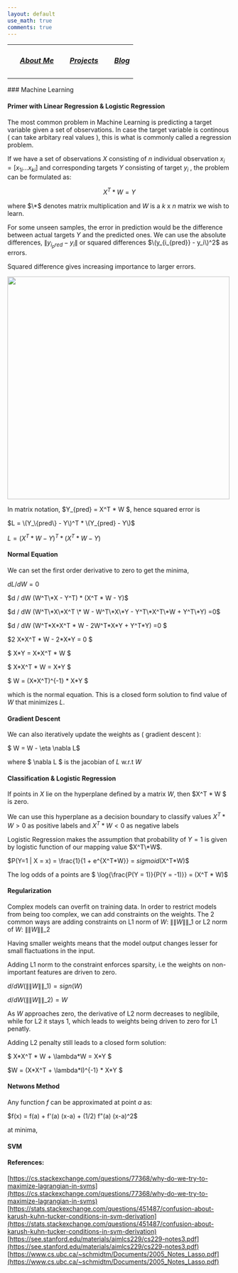 ```yaml
---
layout: default
use_math: true
comments: true
---
```

<div class="row">
  <table>
    <tr>
      <td> <h5 style="float: left; margin-left:20px"><a href='/'> About Me </a></h5></td> 
      <td> <h5 style="float: left; margin-left:20px"><a href='/projects'> Projects </a></h5></td> 
      <td> <h5 style="float: left; margin-left:20px"><a href='/blog'> Blog </a></h5></td> 
    </tr>
  </table>
</div>
### Machine Learning

#### Primer with Linear Regression & Logistic Regression

The most common problem in Machine Learning is predicting a target variable given a set of observations. In case the target variable is continous ( can take arbitary real values ), 
this is what is commonly called a regression problem.

If we have a set of observations $X$ consisting of $n$ individual observation $x_i=\lbrack x_{1i} ... x_{ki} \rbrack$ and corresponding targets $Y$ consisting of 
target $y_i$ , the problem can be formulated as:

$$X^T * W = Y$$

where $\*$ denotes matrix multiplication and $W$ is a $k$ x $n$ matrix we wish to learn.

For some unseen samples, the error in prediction would be the difference between actual targets $Y$ and the predicted ones. We can use the absolute differences,
$\| y_{i_pred} - y_i \|$ or squared differences $\(y_{i_{pred}} - y_i\)^2$ as errors.

Squared difference gives increasing importance to larger errors.

<img src="https://user-images.githubusercontent.com/4285091/194720700-05bc4dfe-9e44-458d-8e10-497805559d6d.png" width="500" />



In matrix notation, $Y_{pred} = X^T * W $, hence squared error is 

$L = \(Y_\{pred\} - Y\)^T * \(Y_{pred} - Y\)$

$L = (X^T * W - Y)^T * (X^T * W - Y)$

#### Normal Equation

We can set the first order derivative to zero to get the minima,

$dL / dW = 0$

$d / dW (W^T\*X - Y^T) * (X^T * W - Y)$

$d / dW (W^T\*X\*X^T \* W - W^T\*X\*Y - Y^T\*X^T\*W + Y^T\*Y) =0$


$d / dW (W^T\*X\*X^T \* W - 2W^T\*X\*Y + Y^T\*Y) =0 $

$2 X\*X^T \* W - 2\*X\*Y  = 0 $

$ X\*Y  = X\*X^T \* W  $

$  X\*X^T \* W  = X\*Y  $

$   W  = (X\*X^T)^{-1} \* X\*Y  $

which is the normal equation. 
This is a closed form solution to find value of $W$ that minimizes $L$.

#### Gradient Descent

We can also iteratively update the weights as ( gradient descent ):

$ W = W - \eta \nabla L$

where $ \nabla L $ is the jacobian of $L$ w.r.t $W$


#### Classification & Logistic Regression

If points in $X$ lie on the hyperplane defined by a matrix $W$, then $X^T * W $ is zero.

We can use this hyperplane as a decision boundary to classify values $X^T * W > 0$ as positive labels and $X^T * W < 0$ as negative labels 


Logistic Regression makes the assumption that probability of $Y=1$ is given by logistic function of our mapping value $X^T\*W$.

$P(Y=1 \| X = x) = \frac{1}{1 + e^{X^T\*W}}  = $sigmoid$(X^T\*W)$


The log odds of a points are $ \log{\frac{P(Y = 1)}{P(Y = -1)}} = (X^T * W)$


#### Regularization

Complex models can overfit on training data. In order to restrict models from being too complex, we can add constraints on the weights. The 2 common ways are adding constraints on L1 norm of $W$: ${\|\|W\|\|}\_{1}$ or L2 norm of $W$: ${\|\|W\|\|}\_{2}$ 

Having smaller weights means that the model output changes lesser for small flactuations in the input.

Adding L1 norm to the constraint enforces sparsity, i.e the weights on non-important features are driven to zero. 

$d / dW ({\|\|W\|\|}\_{1} ) = sign(W)$


$d / dW ({\|\|W\|\|}\_{2} ) = W$

As $W$ approaches zero, the derivative of L2 norm decreases to neglibile, while for L2 it stays 1, which leads to weights being driven to zero for L1 penatly.

Adding L2 penalty still leads to a closed form solution:

$  X\*X^T \* W + \lambda\*W = X\*Y  $

$W = (X\*X^T + \lambda\*I)^{-1} \* X\*Y $


#### Netwons Method

Any function $f$ can be approximated at point $a$ as:

$f(x) = f(a) + f'(a) (x-a) + (1/2) f"(a) (x-a)^2$

at minima, 


#### SVM



#### References:
[https://cs.stackexchange.com/questions/77368/why-do-we-try-to-maximize-lagrangian-in-svms](https://cs.stackexchange.com/questions/77368/why-do-we-try-to-maximize-lagrangian-in-svms)
[https://stats.stackexchange.com/questions/451487/confusion-about-karush-kuhn-tucker-conditions-in-svm-derivation](https://stats.stackexchange.com/questions/451487/confusion-about-karush-kuhn-tucker-conditions-in-svm-derivation)
[https://see.stanford.edu/materials/aimlcs229/cs229-notes3.pdf](https://see.stanford.edu/materials/aimlcs229/cs229-notes3.pdf)
[https://www.cs.ubc.ca/~schmidtm/Documents/2005_Notes_Lasso.pdf](https://www.cs.ubc.ca/~schmidtm/Documents/2005_Notes_Lasso.pdf)


